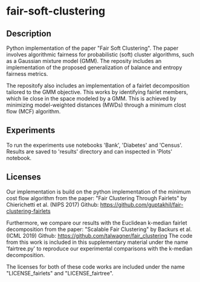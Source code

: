 # fair-soft-clustering

## Description
Python implementation of the paper "Fair Soft Clustering". The paper involves algorithmic fairness for probabilistic (soft) cluster algorithms, such as a Gaussian mixture model (GMM). 
The reposity includes an implementation of the proposed generalization of balance and entropy fairness metrics. 

The repositofy also includes an implementation of a fairlet decomposition tailored to the GMM objective. This works by identifying fairlet members, which lie close in the space modeled by a GMM. This is achieved by minimizing model-weighted distances (MWDs) through a minimum clost flow (MCF) algorithm. 


## Experiments
To run the experiments use notebooks 'Bank', 'Diabetes' and 'Census'. Results are saved to 'results' directory and can inspected in 'Plots' notebook.

## Licenses

Our implementation is build on the python implementation of the minimum cost flow algorithm from the paper:
"Fair Clustering Through Fairlets" by Chierichetti et al. (NIPS 2017)
Github: https://github.com/guptakhil/fair-clustering-fairlets

Furthermore, we compare our results with the Euclidean k-median fairlet decomposition from the paper:
"Scalable Fair Clustering" by Backurs et al. (ICML 2019)
Github: https://github.com/talwagner/fair_clustering
The code from this work is included in this supplementary material under the name 'fairtree.py' to reproduce our experimental comparisons with the k-median decomposition.   

The licenses for both of these code works are included under the name "LICENSE_fairlets" and "LICENSE_fairtree".
